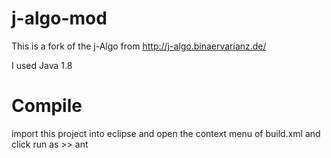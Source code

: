 # j-algo-mod
This is a fork of the j-Algo from http://j-algo.binaervarianz.de/

I used Java 1.8

# Compile
import this project into eclipse and open the context menu of build.xml and click run as >> ant